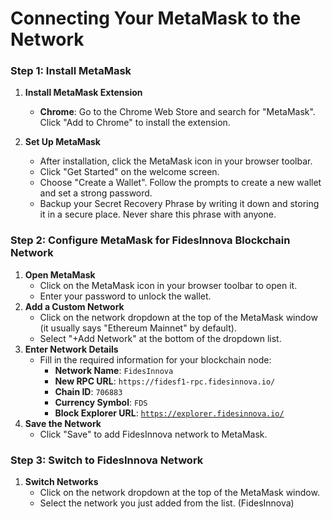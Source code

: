 # Connecting Your MetaMask to the Network

### Step 1: Install MetaMask

1.  **Install MetaMask Extension**

    * **Chrome**: Go to the Chrome Web Store and search for "MetaMask". Click "Add to Chrome" to install the extension.


2. **Set Up MetaMask**
   * After installation, click the MetaMask icon in your browser toolbar.
   * Click "Get Started" on the welcome screen.
   * Choose "Create a Wallet". Follow the prompts to create a new wallet and set a strong password.
   * Backup your Secret Recovery Phrase by writing it down and storing it in a secure place. Never share this phrase with anyone.

### Step 2: Configure MetaMask for FidesInnova Blockchain Network

1. **Open MetaMask**
   * Click on the MetaMask icon in your browser toolbar to open it.
   * Enter your password to unlock the wallet.
2. **Add a Custom Network**
   * Click on the network dropdown at the top of the MetaMask window (it usually says "Ethereum Mainnet" by default).
   * Select "+Add Network" at the bottom of the dropdown list.
3. **Enter Network Details**
   * Fill in the required information for your blockchain node:
     * **Network Name**: `FidesInnova`
     * **New RPC URL**: `https://fidesf1-rpc.fidesinnova.io/`
     * **Chain ID**: `706883`
     * **Currency Symbol**: `FDS`
     * **Block Explorer URL**:  [`https://explorer.fidesinnova.io/`](https://explorer.fidesinnova.io/)
4. **Save the Network**
   * Click "Save" to add FidesInnova network to MetaMask.

### Step 3: Switch to FidesInnova Network

1. **Switch Networks**
   * Click on the network dropdown at the top of the MetaMask window.
   * Select the network you just added from the list. (FidesInnova)
